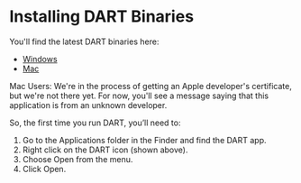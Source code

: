 # Installing DART Binaries

You'll find the latest DART binaries here:

* [Windows](https://s3.amazonaws.com/aptrust.public.download/DART-Prototype/DART-0.1.9-Windows.exe)
* [Mac](https://s3.amazonaws.com/aptrust.public.download/DART-Prototype/DART-0.1.9-Mac.dmg)

Mac Users: We're in the process of getting an Apple developer's certificate,
but we're not there yet. For now, you'll see a message saying that this
application is from an unknown developer.

So, the first time you run DART, you’ll need to:

1. Go to the Applications folder in the Finder and find the DART app.
2. Right click on the DART icon (shown above).
3. Choose Open from the menu.
4. Click Open.
